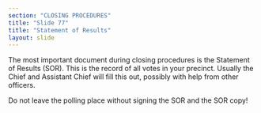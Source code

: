 ```yaml
---
section: "CLOSING PROCEDURES"
title: "Slide 77"
title: "Statement of Results"
layout: slide
---
```


The most important document during closing procedures is the Statement of Results (SOR). This is the record of all votes in your precinct. Usually the Chief and Assistant Chief will fill this out, possibly with help from other officers.

Do not leave the polling place without signing the SOR and the SOR copy!
